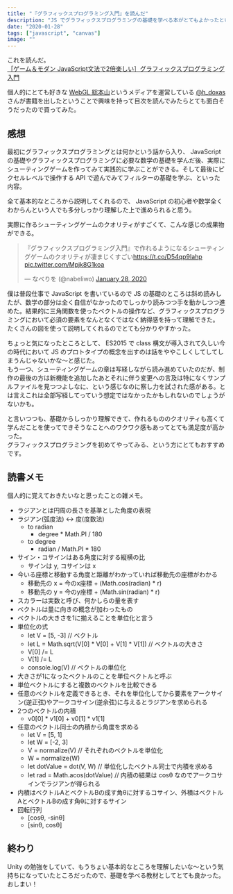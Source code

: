 ```yaml
---
title: "『グラフィックスプログラミング入門』を読んだ"
description: "JS でグラフィックスプログラミングの基礎を学べる本がとてもよかったという話"
date: "2020-01-28"
tags: ["javascript", "canvas"]
image: ""
---
```


これを読んだ。  
[［ゲーム＆モダン JavaScript文法で2倍楽しい］グラフィックスプログラミング入門](https://gihyo.jp/book/2020/978-4-297-11085-7)

個人的にとても好きな [WebGL 総本山](https://webgl.souhonzan.org/)というメディアを運営している [@h_doxas](https://twitter.com/h_doxas) さんが書籍を出したということで興味を持って目次を読んでみたらとても面白そうだったので買ってみた。

## 感想

最初にグラフィックスプログラミングとは何かという話から入り、 JavaScript の基礎やグラフィックスプログラミングに必要な数学の基礎を学んだ後、実際にシューティングゲームを作ってみて実践的に学ぶことができる。そして最後にピクセルレベルで操作する API で遊んでみてフィルターの基礎を学ぶ、といった内容。

全て基本的なところから説明してくれるので、 JavaScript の初心者や数学全くわからんという人でも多分しっかり理解した上で進められると思う。

実際に作るシューティングゲームのクオリティがすごくて、こんな感じの成果物ができる。

<blockquote class="twitter-tweet"><p lang="ja" dir="ltr">『グラフィックスプログラミング入門』で作れるようになるシューティングゲームのクオリティが凄まじくすごい<a href="https://t.co/D54qp9Iahp">https://t.co/D54qp9Iahp</a> <a href="https://t.co/Mpjk8G1koa">pic.twitter.com/Mpjk8G1koa</a></p>&mdash; なべりを (@nabeliwo) <a href="https://twitter.com/nabeliwo/status/1222143313936961537?ref_src=twsrc%5Etfw">January 28, 2020</a></blockquote> <script async src="https://platform.twitter.com/widgets.js" charset="utf-8"></script>

僕は普段仕事で JavaScript を書いているので JS の基礎のところは斜め読みしたが、数学の部分は全く自信がなかったのでしっかり読みつつ手を動かしつつ進めた。結果的に三角関数を使ったベクトルの操作など、グラフィックスプログラミングにおいて必須の要素をなんとなくではなく納得感を持って理解できた。  
たくさんの図を使って説明してくれるのでとても分かりやすかった。

ちょっと気になったところとして、 ES2015 で class 構文が導入されて久しい今の時代において JS のプロトタイプの概念を出すのは話をややこしくしてしてしまうんじゃないかな〜と感じた。  
もう一つ、シューティングゲームの章は写経しながら読み進めていたのだが、制作の最後の方は新機能を追加したあとそれに伴う変更への言及は特になくサンプルファイルを見つつよしなに、という感じなのに察し力を試された感がある。とは言えこれは全部写経してっていう想定ではなかったかもしれないのでしょうがないかも。

と言いつつも、基礎からしっかり理解できて、作れるもののクオリティも高くて学んだことを使ってできそうなことへのワクワク感もあってとても満足度が高かった。  
グラフィックスプログラミングを初めてやってみる、という方にとてもおすすめです。

## 読書メモ

個人的に覚えておきたいなと思ったことの雑メモ。

- ラジアンとは円周の長さを基準とした角度の表現
- ラジアン(弧度法) <-> 度(度数法)
  - to radian
    - degree * Math.PI / 180
  - to degree
    - radian / Math.PI * 180
- サイン・コサインはある角度に対する縦横の比
  - サインは y, コサインは x
- 今いる座標と移動する角度と距離がわかっていれば移動先の座標がわかる
  - 移動先の x = 今のx座標 + (Math.cos(radian) * r)
  - 移動先の y = 今のy座標 + (Math.sin(radian) * r)
- スカラーは実数と呼び、何かしらの量を表す
- ベクトルは量に向きの概念が加わったもの
- ベクトルの大きさを1に揃えることを単位化と言う
- 単位化の式
  - let V = [5, -3] // ベクトル
  - let L = Math.sqrt(V[0] * V[0] + V[1] * V[1]) // ベクトルの大きさ
  - V[0] /= L
  - V[1] /= L
  - console.log(V) // ベクトルの単位化
- 大きさが1になったベクトルのことを単位ベクトルと呼ぶ
- 単位ベクトルにすると複数のベクトルを比較できる
- 任意のベクトルを定義できるとき、それを単位化してから要素をアークサイン(逆正弦)やアークコサイン(逆余弦)に与えるとラジアンを求められる
- 2つのベクトルの内積
  - v0[0] * v1[0] + v0[1] * v1[1]
- 任意のベクトル同士の内積から角度を求める
  - let V = [5, 1]
  - let W = [-2, 3]
  - V = normalize(V) // それぞれのベクトルを単位化
  - W = normalize(W)
  - let dotValue = dot(V, W) // 単位化したベクトル同士で内積を求める
  - let rad = Math.acos(dotValue) // 内積の結果は cosθ なのでアークコサインでラジアンが得られる
- 内積はベクトルAとベクトルBの成す角θに対するコサイン、外積はベクトルAとベクトルBの成す角θに対するサイン
- 回転行列
  - [cosθ, -sinθ]
  - [sinθ, cosθ]

## 終わり

Unity の勉強をしていて、もうちょい基本的なところを理解したいな〜という気持ちになっていたところだったので、基礎を学べる教材としてとても良かった。おしまい！

